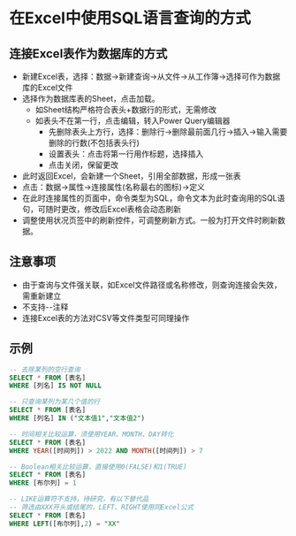 # 在Excel中使用SQL语言查询的方式

## 连接Excel表作为数据库的方式
- 新建Excel表，选择：数据->新建查询->从文件->从工作簿->选择可作为数据库的Excel文件
- 选择作为数据库表的Sheet，点击加载。
	- 如Sheet结构严格符合表头+数据行的形式，无需修改
	- 如表头不在第一行，点击编辑，转入Power Query编辑器
		- 先删除表头上方行，选择：删除行->删除最前面几行->插入->输入需要删除的行数(不包括表头行)
		- 设置表头：点击将第一行用作标题，选择插入
		- 点击关闭，保留更改
- 此时返回Excel，会新建一个Sheet，引用全部数据，形成一张表
- 点击：数据->属性->连接属性(名称最右的图标)->定义
- 在此时连接属性的页面中，命令类型为SQL，命令文本为此时查询用的SQL语句，可随时更改，修改后Excel表格会动态刷新
- 调整使用状况页签中的刷新控件，可调整刷新方式。一般为打开文件时刷新数据。

## 注意事项
- 由于查询与文件强关联，如Excel文件路径或名称修改，则查询连接会失效，需重新建立
- 不支持--注释
- 连接Excel表的方法对CSV等文件类型可同理操作

## 示例

```sql
-- 去除某列的空行查询
SELECT * FROM [表名]
WHERE [列名] IS NOT NULL

-- 只查询某列为某几个值的行
SELECT * FROM [表名]
WHERE [列名] IN ("文本值1","文本值2")

-- 时间相关比较运算，须使用YEAR、MONTH、DAY转化
SELECT * FROM [表名]
WHERE YEAR([时间列]) > 2022 AND MONTH([时间列]) > 7

-- Boolean相关比较运算，直接使用0(FALSE)和1(TRUE)
SELECT * FROM [表名]
WHERE [布尔列] = 1

-- LIKE运算符不支持，待研究，有以下替代品
-- 筛选由XXX开头或结尾的，LEFT、RIGHT使用同Excel公式
SELECT * FROM [表名]
WHERE LEFT([布尔列],2) = "XX"
```